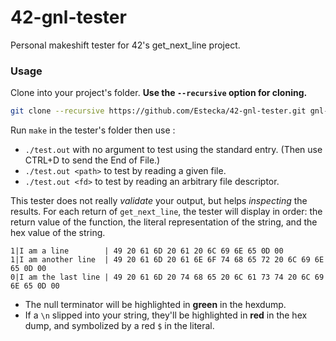 # 42-gnl-tester
Personal makeshift tester for 42's get_next_line project.

### Usage
Clone into your project's folder. **Use the `--recursive` option for cloning.**
```sh
git clone --recursive https://github.com/Estecka/42-gnl-tester.git gnl-tester
```

Run `make` in the tester's folder then use :
- `./test.out` with no argument to test using the standard entry. (Then use CTRL+D to send the End of File.)
- `./test.out <path>` to test by reading a given file.
- `./test.out <fd>` to test by reading an arbitrary file descriptor.

This tester does not really _validate_ your output, but helps _inspecting_ the results.
For each return of `get_next_line`, the tester will display in order: the return value of the function, the literal representation of the string, and the hex value of the string.
```
1|I am a line        | 49 20 61 6D 20 61 20 6C 69 6E 65 0D 00
1|I am another line  | 49 20 61 6D 20 61 6E 6F 74 68 65 72 20 6C 69 6E 65 0D 00
0|I am the last line | 49 20 61 6D 20 74 68 65 20 6C 61 73 74 20 6C 69 6E 65 0D 00
```
- The null terminator will be highlighted in **green** in the hexdump.
- If a `\n` slipped into your string, they'll be highlighted in **red** in the hex dump, and symbolized by a red `$` in the literal.
